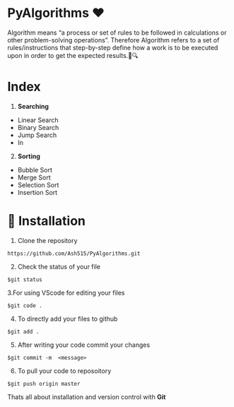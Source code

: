 # PyAlgorithms ❤
 Algorithm means “a process or set of rules to be followed in calculations or other problem-solving operations”. Therefore Algorithm refers to a set of rules/instructions that step-by-step define how a work is to be executed upon in order to get the expected results.📝🔍
 
 # Index
1. **Searching**
  - Linear Search 
  - Binary Search
  - Jump Search
  - In
2. **Sorting**
  - Bubble Sort
  - Merge Sort
  - Selection Sort
  - Insertion Sort
 
 
# 🚀&nbsp;Installation 
1. Clone the repository 
```
https://github.com/Ash515/PyAlgorithms.git
```
2. Check the status of your file 
```
$git status
```

3.For using VScode for editing your files 
```
$git code .
```
4. To directly add your files to github
```
$git add .
```
5. After writing your code commit your changes 
```
$git commit -m  <message>
```
6. To pull your code to reposoitory
```
$git push origin master
```
Thats all about installation and version control with **Git**
